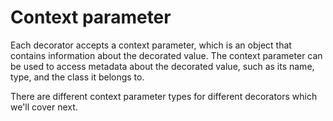 # Context parameter

Each decorator accepts a context parameter, which is an object that contains information about the decorated value. The context parameter can be used to access metadata about the decorated value, such as its name, type, and the class it belongs to.

There are different context parameter types for different decorators which we'll cover next.
